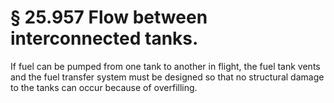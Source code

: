 # § 25.957   Flow between interconnected tanks.

If fuel can be pumped from one tank to another in flight, the fuel tank vents and the fuel transfer system must be designed so that no structural damage to the tanks can occur because of overfilling. 




